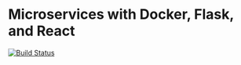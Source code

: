 # Microservices with Docker, Flask, and React

[![Build Status](https://travis-ci.com/abdelhay90/fullstack-react-python.svg?token=u243kVU7psJjfYSkHAJK&branch=master)](https://travis-ci.com/abdelhay90/fullstack-react-python)

